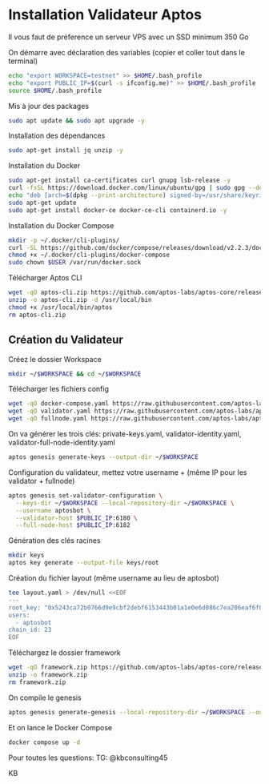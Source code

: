 
# Installation Validateur Aptos

Il vous faut de préference un serveur VPS avec un SSD minimum 350 Go

On démarre avec déclaration des variables (copier et coller tout dans le terminal)

```bash
echo "export WORKSPACE=testnet" >> $HOME/.bash_profile
echo "export PUBLIC_IP=$(curl -s ifconfig.me)" >> $HOME/.bash_profile
source $HOME/.bash_profile
```

Mis à jour des packages

```bash
sudo apt update && sudo apt upgrade -y
````

Installation des dépendances

```bash
sudo apt-get install jq unzip -y
````

Installation du Docker

```bash
sudo apt-get install ca-certificates curl gnupg lsb-release -y
curl -fsSL https://download.docker.com/linux/ubuntu/gpg | sudo gpg --dearmor -o /usr/share/keyrings/docker-archive-keyring.gpg
echo "deb [arch=$(dpkg --print-architecture) signed-by=/usr/share/keyrings/docker-archive-keyring.gpg] https://download.docker.com/linux/ubuntu $(lsb_release -cs) stable" | sudo tee /etc/apt/sources.list.d/docker.list > /dev/null
sudo apt-get update
sudo apt-get install docker-ce docker-ce-cli containerd.io -y
```

Installation du Docker Compose

```bash
mkdir -p ~/.docker/cli-plugins/
curl -SL https://github.com/docker/compose/releases/download/v2.2.3/docker-compose-linux-x86_64 -o ~/.docker/cli-plugins/docker-compose
chmod +x ~/.docker/cli-plugins/docker-compose
sudo chown $USER /var/run/docker.sock
```

Télécharger Aptos CLI

```bash
wget -qO aptos-cli.zip https://github.com/aptos-labs/aptos-core/releases/download/aptos-cli-v0.1.1/aptos-cli-0.1.1-Ubuntu-x86_64.zip
unzip -o aptos-cli.zip -d /usr/local/bin
chmod +x /usr/local/bin/aptos
rm aptos-cli.zip
```

## Création du Validateur

Créez le dossier Workspace

```bash
mkdir ~/$WORKSPACE && cd ~/$WORKSPACE
```

Télécharger les fichiers config

```bash
wget -qO docker-compose.yaml https://raw.githubusercontent.com/aptos-labs/aptos-core/main/docker/compose/aptos-node/docker-compose.yaml
wget -qO validator.yaml https://raw.githubusercontent.com/aptos-labs/aptos-core/main/docker/compose/aptos-node/validator.yaml
wget -qO fullnode.yaml https://raw.githubusercontent.com/aptos-labs/aptos-core/main/docker/compose/aptos-node/fullnode.yaml
```

On va générer les trois clés: private-keys.yaml, validator-identity.yaml, validator-full-node-identity.yaml

```bash
aptos genesis generate-keys --output-dir ~/$WORKSPACE
```

Configuration du validateur, mettez votre username + (même IP pour les validator + fullnode)

```bash
aptos genesis set-validator-configuration \
  --keys-dir ~/$WORKSPACE --local-repository-dir ~/$WORKSPACE \
  --username aptosbot \
  --validator-host $PUBLIC_IP:6180 \
  --full-node-host $PUBLIC_IP:6182
```

Génération des clés racines

```bash
mkdir keys
aptos key generate --output-file keys/root
```

Création du fichier layout (même username au lieu de aptosbot)

```bash
tee layout.yaml > /dev/null <<EOF
---
root_key: "0x5243ca72b0766d9e9cbf2debf6153443b01a1e0e6d086c7ea206eaf6f8043956"
users:
  - aptosbot
chain_id: 23
EOF
```

Téléchargez le dossier framework

```bash
wget -qO framework.zip https://github.com/aptos-labs/aptos-core/releases/download/aptos-framework-v0.1.0/framework.zip
unzip -o framework.zip
rm framework.zip
```

On compile le genesis 

```bash
aptos genesis generate-genesis --local-repository-dir ~/$WORKSPACE --output-dir ~/$WORKSPACE
```

Et on lance le Docker Compose

```bash
docker compose up -d
```

Pour toutes les questions: TG: @kbconsulting45

KB

